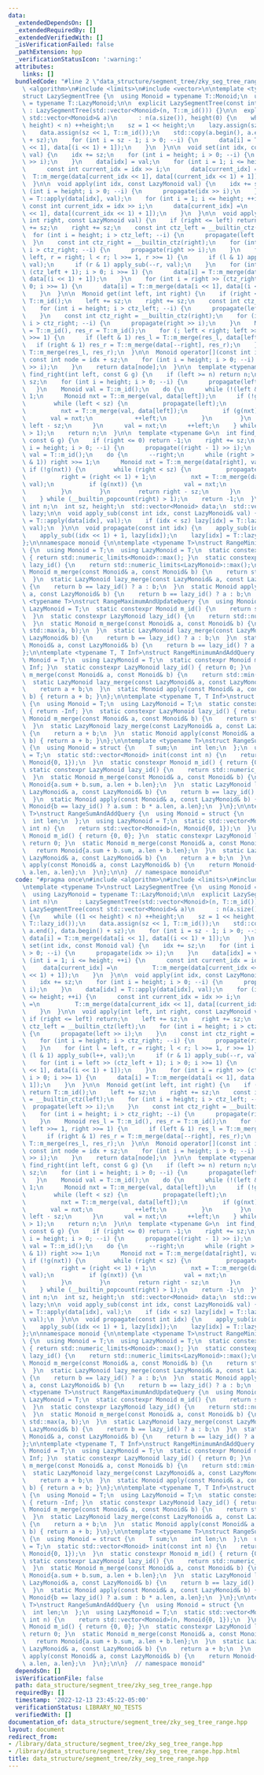 ```yaml
---
data:
  _extendedDependsOn: []
  _extendedRequiredBy: []
  _extendedVerifiedWith: []
  _isVerificationFailed: false
  _pathExtension: hpp
  _verificationStatusIcon: ':warning:'
  attributes:
    links: []
  bundledCode: "#line 2 \"data_structure/segment_tree/zky_seg_tree_range.hpp\"\n#include\
    \ <algorithm>\n#include <limits>\n#include <vector>\n\ntemplate <typename T>\n\
    struct LazySegmentTree {\n  using Monoid = typename T::Monoid;\n  using LazyMonoid\
    \ = typename T::LazyMonoid;\n\n  explicit LazySegmentTree(const int n)\n     \
    \ : LazySegmentTree(std::vector<Monoid>(n, T::m_id())) {}\n\n  explicit LazySegmentTree(const\
    \ std::vector<Monoid>& a)\n      : n(a.size()), height(0) {\n    while ((1 <<\
    \ height) < n) ++height;\n    sz = 1 << height;\n    lazy.assign(sz, T::lazy_id());\n\
    \    data.assign(sz << 1, T::m_id());\n    std::copy(a.begin(), a.end(), data.begin()\
    \ + sz);\n    for (int i = sz - 1; i > 0; --i) {\n      data[i] = T::m_merge(data[i\
    \ << 1], data[(i << 1) + 1]);\n    }\n  }\n\n  void set(int idx, const Monoid\
    \ val) {\n    idx += sz;\n    for (int i = height; i > 0; --i) {\n      propagate(idx\
    \ >> i);\n    }\n    data[idx] = val;\n    for (int i = 1; i <= height; ++i) {\n\
    \      const int current_idx = idx >> i;\n      data[current_idx] =\n        \
    \  T::m_merge(data[current_idx << 1], data[(current_idx << 1) + 1]);\n    }\n\
    \  }\n\n  void apply(int idx, const LazyMonoid val) {\n    idx += sz;\n    for\
    \ (int i = height; i > 0; --i) {\n      propagate(idx >> i);\n    }\n    data[idx]\
    \ = T::apply(data[idx], val);\n    for (int i = 1; i <= height; ++i) {\n     \
    \ const int current_idx = idx >> i;\n      data[current_idx] =\n          T::m_merge(data[current_idx\
    \ << 1], data[(current_idx << 1) + 1]);\n    }\n  }\n\n  void apply(int left,\
    \ int right, const LazyMonoid val) {\n    if (right <= left) return;\n    left\
    \ += sz;\n    right += sz;\n    const int ctz_left = __builtin_ctz(left);\n  \
    \  for (int i = height; i > ctz_left; --i) {\n      propagate(left >> i);\n  \
    \  }\n    const int ctz_right = __builtin_ctz(right);\n    for (int i = height;\
    \ i > ctz_right; --i) {\n      propagate(right >> i);\n    }\n    for (int l =\
    \ left, r = right; l < r; l >>= 1, r >>= 1) {\n      if (l & 1) apply_sub(l++,\
    \ val);\n      if (r & 1) apply_sub(--r, val);\n    }\n    for (int i = left >>\
    \ (ctz_left + 1); i > 0; i >>= 1) {\n      data[i] = T::m_merge(data[i << 1],\
    \ data[(i << 1) + 1]);\n    }\n    for (int i = right >> (ctz_right + 1); i >\
    \ 0; i >>= 1) {\n      data[i] = T::m_merge(data[i << 1], data[(i << 1) + 1]);\n\
    \    }\n  }\n\n  Monoid get(int left, int right) {\n    if (right <= left) return\
    \ T::m_id();\n    left += sz;\n    right += sz;\n    const int ctz_left = __builtin_ctz(left);\n\
    \    for (int i = height; i > ctz_left; --i) {\n      propagate(left >> i);\n\
    \    }\n    const int ctz_right = __builtin_ctz(right);\n    for (int i = height;\
    \ i > ctz_right; --i) {\n      propagate(right >> i);\n    }\n    Monoid res_l\
    \ = T::m_id(), res_r = T::m_id();\n    for (; left < right; left >>= 1, right\
    \ >>= 1) {\n      if (left & 1) res_l = T::m_merge(res_l, data[left++]);\n   \
    \   if (right & 1) res_r = T::m_merge(data[--right], res_r);\n    }\n    return\
    \ T::m_merge(res_l, res_r);\n  }\n\n  Monoid operator[](const int idx) {\n   \
    \ const int node = idx + sz;\n    for (int i = height; i > 0; --i) {\n      propagate(node\
    \ >> i);\n    }\n    return data[node];\n  }\n\n  template <typename G>\n  int\
    \ find_right(int left, const G g) {\n    if (left >= n) return n;\n    left +=\
    \ sz;\n    for (int i = height; i > 0; --i) {\n      propagate(left >> i);\n \
    \   }\n    Monoid val = T::m_id();\n    do {\n      while (!(left & 1)) left >>=\
    \ 1;\n      Monoid nxt = T::m_merge(val, data[left]);\n      if (!g(nxt)) {\n\
    \        while (left < sz) {\n          propagate(left);\n          left <<= 1;\n\
    \          nxt = T::m_merge(val, data[left]);\n          if (g(nxt)) {\n     \
    \       val = nxt;\n            ++left;\n          }\n        }\n        return\
    \ left - sz;\n      }\n      val = nxt;\n      ++left;\n    } while (__builtin_popcount(left)\
    \ > 1);\n    return n;\n  }\n\n  template <typename G>\n  int find_left(int right,\
    \ const G g) {\n    if (right <= 0) return -1;\n    right += sz;\n    for (int\
    \ i = height; i > 0; --i) {\n      propagate((right - 1) >> i);\n    }\n    Monoid\
    \ val = T::m_id();\n    do {\n      --right;\n      while (right > 1 && (right\
    \ & 1)) right >>= 1;\n      Monoid nxt = T::m_merge(data[right], val);\n     \
    \ if (!g(nxt)) {\n        while (right < sz) {\n          propagate(right);\n\
    \          right = (right << 1) + 1;\n          nxt = T::m_merge(data[right],\
    \ val);\n          if (g(nxt)) {\n            val = nxt;\n            --right;\n\
    \          }\n        }\n        return right - sz;\n      }\n      val = nxt;\n\
    \    } while (__builtin_popcount(right) > 1);\n    return -1;\n  }\n\n  const\
    \ int n;\n  int sz, height;\n  std::vector<Monoid> data;\n  std::vector<LazyMonoid>\
    \ lazy;\n\n  void apply_sub(const int idx, const LazyMonoid& val) {\n    data[idx]\
    \ = T::apply(data[idx], val);\n    if (idx < sz) lazy[idx] = T::lazy_merge(lazy[idx],\
    \ val);\n  }\n\n  void propagate(const int idx) {\n    apply_sub(idx << 1, lazy[idx]);\n\
    \    apply_sub((idx << 1) + 1, lazy[idx]);\n    lazy[idx] = T::lazy_id();\n  }\n\
    };\n\nnamespace monoid {\n\ntemplate <typename T>\nstruct RangeMinimumAndUpdateQuery\
    \ {\n  using Monoid = T;\n  using LazyMonoid = T;\n  static constexpr Monoid m_id()\
    \ { return std::numeric_limits<Monoid>::max(); }\n  static constexpr LazyMonoid\
    \ lazy_id() {\n    return std::numeric_limits<LazyMonoid>::max();\n  }\n  static\
    \ Monoid m_merge(const Monoid& a, const Monoid& b) {\n    return std::min(a, b);\n\
    \  }\n  static LazyMonoid lazy_merge(const LazyMonoid& a, const LazyMonoid& b)\
    \ {\n    return b == lazy_id() ? a : b;\n  }\n  static Monoid apply(const Monoid&\
    \ a, const LazyMonoid& b) {\n    return b == lazy_id() ? a : b;\n  }\n};\n\ntemplate\
    \ <typename T>\nstruct RangeMaximumAndUpdateQuery {\n  using Monoid = T;\n  using\
    \ LazyMonoid = T;\n  static constexpr Monoid m_id() {\n    return std::numeric_limits<Monoid>::lowest();\n\
    \  }\n  static constexpr LazyMonoid lazy_id() {\n    return std::numeric_limits<LazyMonoid>::lowest();\n\
    \  }\n  static Monoid m_merge(const Monoid& a, const Monoid& b) {\n    return\
    \ std::max(a, b);\n  }\n  static LazyMonoid lazy_merge(const LazyMonoid& a, const\
    \ LazyMonoid& b) {\n    return b == lazy_id() ? a : b;\n  }\n  static Monoid apply(const\
    \ Monoid& a, const LazyMonoid& b) {\n    return b == lazy_id() ? a : b;\n  }\n\
    };\n\ntemplate <typename T, T Inf>\nstruct RangeMinimumAndAddQuery {\n  using\
    \ Monoid = T;\n  using LazyMonoid = T;\n  static constexpr Monoid m_id() { return\
    \ Inf; }\n  static constexpr LazyMonoid lazy_id() { return 0; }\n  static Monoid\
    \ m_merge(const Monoid& a, const Monoid& b) {\n    return std::min(a, b);\n  }\n\
    \  static LazyMonoid lazy_merge(const LazyMonoid& a, const LazyMonoid& b) {\n\
    \    return a + b;\n  }\n  static Monoid apply(const Monoid& a, const LazyMonoid&\
    \ b) { return a + b; }\n};\n\ntemplate <typename T, T Inf>\nstruct RangeMaximumAndAddQuery\
    \ {\n  using Monoid = T;\n  using LazyMonoid = T;\n  static constexpr Monoid m_id()\
    \ { return -Inf; }\n  static constexpr LazyMonoid lazy_id() { return 0; }\n  static\
    \ Monoid m_merge(const Monoid& a, const Monoid& b) {\n    return std::max(a, b);\n\
    \  }\n  static LazyMonoid lazy_merge(const LazyMonoid& a, const LazyMonoid& b)\
    \ {\n    return a + b;\n  }\n  static Monoid apply(const Monoid& a, const LazyMonoid&\
    \ b) { return a + b; }\n};\n\ntemplate <typename T>\nstruct RangeSumAndUpdateQuery\
    \ {\n  using Monoid = struct {\n    T sum;\n    int len;\n  };\n  using LazyMonoid\
    \ = T;\n  static std::vector<Monoid> init(const int n) {\n    return std::vector<Monoid>(n,\
    \ Monoid{0, 1});\n  }\n  static constexpr Monoid m_id() { return {0, 0}; }\n \
    \ static constexpr LazyMonoid lazy_id() {\n    return std::numeric_limits<LazyMonoid>::max();\n\
    \  }\n  static Monoid m_merge(const Monoid& a, const Monoid& b) {\n    return\
    \ Monoid{a.sum + b.sum, a.len + b.len};\n  }\n  static LazyMonoid lazy_merge(const\
    \ LazyMonoid& a, const LazyMonoid& b) {\n    return b == lazy_id() ? a : b;\n\
    \  }\n  static Monoid apply(const Monoid& a, const LazyMonoid& b) {\n    return\
    \ Monoid{b == lazy_id() ? a.sum : b * a.len, a.len};\n  }\n};\n\ntemplate <typename\
    \ T>\nstruct RangeSumAndAddQuery {\n  using Monoid = struct {\n    T sum;\n  \
    \  int len;\n  };\n  using LazyMonoid = T;\n  static std::vector<Monoid> init(const\
    \ int n) {\n    return std::vector<Monoid>(n, Monoid{0, 1});\n  }\n  static constexpr\
    \ Monoid m_id() { return {0, 0}; }\n  static constexpr LazyMonoid lazy_id() {\
    \ return 0; }\n  static Monoid m_merge(const Monoid& a, const Monoid& b) {\n \
    \   return Monoid{a.sum + b.sum, a.len + b.len};\n  }\n  static LazyMonoid lazy_merge(const\
    \ LazyMonoid& a, const LazyMonoid& b) {\n    return a + b;\n  }\n  static Monoid\
    \ apply(const Monoid& a, const LazyMonoid& b) {\n    return Monoid{a.sum + b *\
    \ a.len, a.len};\n  }\n};\n\n}  // namespace monoid\n"
  code: "#pragma once\n#include <algorithm>\n#include <limits>\n#include <vector>\n\
    \ntemplate <typename T>\nstruct LazySegmentTree {\n  using Monoid = typename T::Monoid;\n\
    \  using LazyMonoid = typename T::LazyMonoid;\n\n  explicit LazySegmentTree(const\
    \ int n)\n      : LazySegmentTree(std::vector<Monoid>(n, T::m_id())) {}\n\n  explicit\
    \ LazySegmentTree(const std::vector<Monoid>& a)\n      : n(a.size()), height(0)\
    \ {\n    while ((1 << height) < n) ++height;\n    sz = 1 << height;\n    lazy.assign(sz,\
    \ T::lazy_id());\n    data.assign(sz << 1, T::m_id());\n    std::copy(a.begin(),\
    \ a.end(), data.begin() + sz);\n    for (int i = sz - 1; i > 0; --i) {\n     \
    \ data[i] = T::m_merge(data[i << 1], data[(i << 1) + 1]);\n    }\n  }\n\n  void\
    \ set(int idx, const Monoid val) {\n    idx += sz;\n    for (int i = height; i\
    \ > 0; --i) {\n      propagate(idx >> i);\n    }\n    data[idx] = val;\n    for\
    \ (int i = 1; i <= height; ++i) {\n      const int current_idx = idx >> i;\n \
    \     data[current_idx] =\n          T::m_merge(data[current_idx << 1], data[(current_idx\
    \ << 1) + 1]);\n    }\n  }\n\n  void apply(int idx, const LazyMonoid val) {\n\
    \    idx += sz;\n    for (int i = height; i > 0; --i) {\n      propagate(idx >>\
    \ i);\n    }\n    data[idx] = T::apply(data[idx], val);\n    for (int i = 1; i\
    \ <= height; ++i) {\n      const int current_idx = idx >> i;\n      data[current_idx]\
    \ =\n          T::m_merge(data[current_idx << 1], data[(current_idx << 1) + 1]);\n\
    \    }\n  }\n\n  void apply(int left, int right, const LazyMonoid val) {\n   \
    \ if (right <= left) return;\n    left += sz;\n    right += sz;\n    const int\
    \ ctz_left = __builtin_ctz(left);\n    for (int i = height; i > ctz_left; --i)\
    \ {\n      propagate(left >> i);\n    }\n    const int ctz_right = __builtin_ctz(right);\n\
    \    for (int i = height; i > ctz_right; --i) {\n      propagate(right >> i);\n\
    \    }\n    for (int l = left, r = right; l < r; l >>= 1, r >>= 1) {\n      if\
    \ (l & 1) apply_sub(l++, val);\n      if (r & 1) apply_sub(--r, val);\n    }\n\
    \    for (int i = left >> (ctz_left + 1); i > 0; i >>= 1) {\n      data[i] = T::m_merge(data[i\
    \ << 1], data[(i << 1) + 1]);\n    }\n    for (int i = right >> (ctz_right + 1);\
    \ i > 0; i >>= 1) {\n      data[i] = T::m_merge(data[i << 1], data[(i << 1) +\
    \ 1]);\n    }\n  }\n\n  Monoid get(int left, int right) {\n    if (right <= left)\
    \ return T::m_id();\n    left += sz;\n    right += sz;\n    const int ctz_left\
    \ = __builtin_ctz(left);\n    for (int i = height; i > ctz_left; --i) {\n    \
    \  propagate(left >> i);\n    }\n    const int ctz_right = __builtin_ctz(right);\n\
    \    for (int i = height; i > ctz_right; --i) {\n      propagate(right >> i);\n\
    \    }\n    Monoid res_l = T::m_id(), res_r = T::m_id();\n    for (; left < right;\
    \ left >>= 1, right >>= 1) {\n      if (left & 1) res_l = T::m_merge(res_l, data[left++]);\n\
    \      if (right & 1) res_r = T::m_merge(data[--right], res_r);\n    }\n    return\
    \ T::m_merge(res_l, res_r);\n  }\n\n  Monoid operator[](const int idx) {\n   \
    \ const int node = idx + sz;\n    for (int i = height; i > 0; --i) {\n      propagate(node\
    \ >> i);\n    }\n    return data[node];\n  }\n\n  template <typename G>\n  int\
    \ find_right(int left, const G g) {\n    if (left >= n) return n;\n    left +=\
    \ sz;\n    for (int i = height; i > 0; --i) {\n      propagate(left >> i);\n \
    \   }\n    Monoid val = T::m_id();\n    do {\n      while (!(left & 1)) left >>=\
    \ 1;\n      Monoid nxt = T::m_merge(val, data[left]);\n      if (!g(nxt)) {\n\
    \        while (left < sz) {\n          propagate(left);\n          left <<= 1;\n\
    \          nxt = T::m_merge(val, data[left]);\n          if (g(nxt)) {\n     \
    \       val = nxt;\n            ++left;\n          }\n        }\n        return\
    \ left - sz;\n      }\n      val = nxt;\n      ++left;\n    } while (__builtin_popcount(left)\
    \ > 1);\n    return n;\n  }\n\n  template <typename G>\n  int find_left(int right,\
    \ const G g) {\n    if (right <= 0) return -1;\n    right += sz;\n    for (int\
    \ i = height; i > 0; --i) {\n      propagate((right - 1) >> i);\n    }\n    Monoid\
    \ val = T::m_id();\n    do {\n      --right;\n      while (right > 1 && (right\
    \ & 1)) right >>= 1;\n      Monoid nxt = T::m_merge(data[right], val);\n     \
    \ if (!g(nxt)) {\n        while (right < sz) {\n          propagate(right);\n\
    \          right = (right << 1) + 1;\n          nxt = T::m_merge(data[right],\
    \ val);\n          if (g(nxt)) {\n            val = nxt;\n            --right;\n\
    \          }\n        }\n        return right - sz;\n      }\n      val = nxt;\n\
    \    } while (__builtin_popcount(right) > 1);\n    return -1;\n  }\n\n  const\
    \ int n;\n  int sz, height;\n  std::vector<Monoid> data;\n  std::vector<LazyMonoid>\
    \ lazy;\n\n  void apply_sub(const int idx, const LazyMonoid& val) {\n    data[idx]\
    \ = T::apply(data[idx], val);\n    if (idx < sz) lazy[idx] = T::lazy_merge(lazy[idx],\
    \ val);\n  }\n\n  void propagate(const int idx) {\n    apply_sub(idx << 1, lazy[idx]);\n\
    \    apply_sub((idx << 1) + 1, lazy[idx]);\n    lazy[idx] = T::lazy_id();\n  }\n\
    };\n\nnamespace monoid {\n\ntemplate <typename T>\nstruct RangeMinimumAndUpdateQuery\
    \ {\n  using Monoid = T;\n  using LazyMonoid = T;\n  static constexpr Monoid m_id()\
    \ { return std::numeric_limits<Monoid>::max(); }\n  static constexpr LazyMonoid\
    \ lazy_id() {\n    return std::numeric_limits<LazyMonoid>::max();\n  }\n  static\
    \ Monoid m_merge(const Monoid& a, const Monoid& b) {\n    return std::min(a, b);\n\
    \  }\n  static LazyMonoid lazy_merge(const LazyMonoid& a, const LazyMonoid& b)\
    \ {\n    return b == lazy_id() ? a : b;\n  }\n  static Monoid apply(const Monoid&\
    \ a, const LazyMonoid& b) {\n    return b == lazy_id() ? a : b;\n  }\n};\n\ntemplate\
    \ <typename T>\nstruct RangeMaximumAndUpdateQuery {\n  using Monoid = T;\n  using\
    \ LazyMonoid = T;\n  static constexpr Monoid m_id() {\n    return std::numeric_limits<Monoid>::lowest();\n\
    \  }\n  static constexpr LazyMonoid lazy_id() {\n    return std::numeric_limits<LazyMonoid>::lowest();\n\
    \  }\n  static Monoid m_merge(const Monoid& a, const Monoid& b) {\n    return\
    \ std::max(a, b);\n  }\n  static LazyMonoid lazy_merge(const LazyMonoid& a, const\
    \ LazyMonoid& b) {\n    return b == lazy_id() ? a : b;\n  }\n  static Monoid apply(const\
    \ Monoid& a, const LazyMonoid& b) {\n    return b == lazy_id() ? a : b;\n  }\n\
    };\n\ntemplate <typename T, T Inf>\nstruct RangeMinimumAndAddQuery {\n  using\
    \ Monoid = T;\n  using LazyMonoid = T;\n  static constexpr Monoid m_id() { return\
    \ Inf; }\n  static constexpr LazyMonoid lazy_id() { return 0; }\n  static Monoid\
    \ m_merge(const Monoid& a, const Monoid& b) {\n    return std::min(a, b);\n  }\n\
    \  static LazyMonoid lazy_merge(const LazyMonoid& a, const LazyMonoid& b) {\n\
    \    return a + b;\n  }\n  static Monoid apply(const Monoid& a, const LazyMonoid&\
    \ b) { return a + b; }\n};\n\ntemplate <typename T, T Inf>\nstruct RangeMaximumAndAddQuery\
    \ {\n  using Monoid = T;\n  using LazyMonoid = T;\n  static constexpr Monoid m_id()\
    \ { return -Inf; }\n  static constexpr LazyMonoid lazy_id() { return 0; }\n  static\
    \ Monoid m_merge(const Monoid& a, const Monoid& b) {\n    return std::max(a, b);\n\
    \  }\n  static LazyMonoid lazy_merge(const LazyMonoid& a, const LazyMonoid& b)\
    \ {\n    return a + b;\n  }\n  static Monoid apply(const Monoid& a, const LazyMonoid&\
    \ b) { return a + b; }\n};\n\ntemplate <typename T>\nstruct RangeSumAndUpdateQuery\
    \ {\n  using Monoid = struct {\n    T sum;\n    int len;\n  };\n  using LazyMonoid\
    \ = T;\n  static std::vector<Monoid> init(const int n) {\n    return std::vector<Monoid>(n,\
    \ Monoid{0, 1});\n  }\n  static constexpr Monoid m_id() { return {0, 0}; }\n \
    \ static constexpr LazyMonoid lazy_id() {\n    return std::numeric_limits<LazyMonoid>::max();\n\
    \  }\n  static Monoid m_merge(const Monoid& a, const Monoid& b) {\n    return\
    \ Monoid{a.sum + b.sum, a.len + b.len};\n  }\n  static LazyMonoid lazy_merge(const\
    \ LazyMonoid& a, const LazyMonoid& b) {\n    return b == lazy_id() ? a : b;\n\
    \  }\n  static Monoid apply(const Monoid& a, const LazyMonoid& b) {\n    return\
    \ Monoid{b == lazy_id() ? a.sum : b * a.len, a.len};\n  }\n};\n\ntemplate <typename\
    \ T>\nstruct RangeSumAndAddQuery {\n  using Monoid = struct {\n    T sum;\n  \
    \  int len;\n  };\n  using LazyMonoid = T;\n  static std::vector<Monoid> init(const\
    \ int n) {\n    return std::vector<Monoid>(n, Monoid{0, 1});\n  }\n  static constexpr\
    \ Monoid m_id() { return {0, 0}; }\n  static constexpr LazyMonoid lazy_id() {\
    \ return 0; }\n  static Monoid m_merge(const Monoid& a, const Monoid& b) {\n \
    \   return Monoid{a.sum + b.sum, a.len + b.len};\n  }\n  static LazyMonoid lazy_merge(const\
    \ LazyMonoid& a, const LazyMonoid& b) {\n    return a + b;\n  }\n  static Monoid\
    \ apply(const Monoid& a, const LazyMonoid& b) {\n    return Monoid{a.sum + b *\
    \ a.len, a.len};\n  }\n};\n\n}  // namespace monoid"
  dependsOn: []
  isVerificationFile: false
  path: data_structure/segment_tree/zky_seg_tree_range.hpp
  requiredBy: []
  timestamp: '2022-12-13 23:45:22-05:00'
  verificationStatus: LIBRARY_NO_TESTS
  verifiedWith: []
documentation_of: data_structure/segment_tree/zky_seg_tree_range.hpp
layout: document
redirect_from:
- /library/data_structure/segment_tree/zky_seg_tree_range.hpp
- /library/data_structure/segment_tree/zky_seg_tree_range.hpp.html
title: data_structure/segment_tree/zky_seg_tree_range.hpp
---
```

